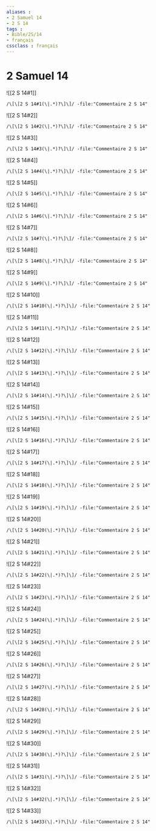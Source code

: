 ```yaml
---
aliases : 
- 2 Samuel 14
- 2 S 14
tags : 
- Bible/2S/14
- français
cssclass : français
---
```


# 2 Samuel 14

![[2 S 14#1]]

```query
/\[\[2 S 14#1(\|.*)?\]\]/ -file:"Commentaire 2 S 14"
```

![[2 S 14#2]]

```query
/\[\[2 S 14#2(\|.*)?\]\]/ -file:"Commentaire 2 S 14"
```

![[2 S 14#3]]

```query
/\[\[2 S 14#3(\|.*)?\]\]/ -file:"Commentaire 2 S 14"
```

![[2 S 14#4]]

```query
/\[\[2 S 14#4(\|.*)?\]\]/ -file:"Commentaire 2 S 14"
```

![[2 S 14#5]]

```query
/\[\[2 S 14#5(\|.*)?\]\]/ -file:"Commentaire 2 S 14"
```

![[2 S 14#6]]

```query
/\[\[2 S 14#6(\|.*)?\]\]/ -file:"Commentaire 2 S 14"
```

![[2 S 14#7]]

```query
/\[\[2 S 14#7(\|.*)?\]\]/ -file:"Commentaire 2 S 14"
```

![[2 S 14#8]]

```query
/\[\[2 S 14#8(\|.*)?\]\]/ -file:"Commentaire 2 S 14"
```

![[2 S 14#9]]

```query
/\[\[2 S 14#9(\|.*)?\]\]/ -file:"Commentaire 2 S 14"
```

![[2 S 14#10]]

```query
/\[\[2 S 14#10(\|.*)?\]\]/ -file:"Commentaire 2 S 14"
```

![[2 S 14#11]]

```query
/\[\[2 S 14#11(\|.*)?\]\]/ -file:"Commentaire 2 S 14"
```

![[2 S 14#12]]

```query
/\[\[2 S 14#12(\|.*)?\]\]/ -file:"Commentaire 2 S 14"
```

![[2 S 14#13]]

```query
/\[\[2 S 14#13(\|.*)?\]\]/ -file:"Commentaire 2 S 14"
```

![[2 S 14#14]]

```query
/\[\[2 S 14#14(\|.*)?\]\]/ -file:"Commentaire 2 S 14"
```

![[2 S 14#15]]

```query
/\[\[2 S 14#15(\|.*)?\]\]/ -file:"Commentaire 2 S 14"
```

![[2 S 14#16]]

```query
/\[\[2 S 14#16(\|.*)?\]\]/ -file:"Commentaire 2 S 14"
```

![[2 S 14#17]]

```query
/\[\[2 S 14#17(\|.*)?\]\]/ -file:"Commentaire 2 S 14"
```

![[2 S 14#18]]

```query
/\[\[2 S 14#18(\|.*)?\]\]/ -file:"Commentaire 2 S 14"
```

![[2 S 14#19]]

```query
/\[\[2 S 14#19(\|.*)?\]\]/ -file:"Commentaire 2 S 14"
```

![[2 S 14#20]]

```query
/\[\[2 S 14#20(\|.*)?\]\]/ -file:"Commentaire 2 S 14"
```

![[2 S 14#21]]

```query
/\[\[2 S 14#21(\|.*)?\]\]/ -file:"Commentaire 2 S 14"
```

![[2 S 14#22]]

```query
/\[\[2 S 14#22(\|.*)?\]\]/ -file:"Commentaire 2 S 14"
```

![[2 S 14#23]]

```query
/\[\[2 S 14#23(\|.*)?\]\]/ -file:"Commentaire 2 S 14"
```

![[2 S 14#24]]

```query
/\[\[2 S 14#24(\|.*)?\]\]/ -file:"Commentaire 2 S 14"
```

![[2 S 14#25]]

```query
/\[\[2 S 14#25(\|.*)?\]\]/ -file:"Commentaire 2 S 14"
```

![[2 S 14#26]]

```query
/\[\[2 S 14#26(\|.*)?\]\]/ -file:"Commentaire 2 S 14"
```

![[2 S 14#27]]

```query
/\[\[2 S 14#27(\|.*)?\]\]/ -file:"Commentaire 2 S 14"
```

![[2 S 14#28]]

```query
/\[\[2 S 14#28(\|.*)?\]\]/ -file:"Commentaire 2 S 14"
```

![[2 S 14#29]]

```query
/\[\[2 S 14#29(\|.*)?\]\]/ -file:"Commentaire 2 S 14"
```

![[2 S 14#30]]

```query
/\[\[2 S 14#30(\|.*)?\]\]/ -file:"Commentaire 2 S 14"
```

![[2 S 14#31]]

```query
/\[\[2 S 14#31(\|.*)?\]\]/ -file:"Commentaire 2 S 14"
```

![[2 S 14#32]]

```query
/\[\[2 S 14#32(\|.*)?\]\]/ -file:"Commentaire 2 S 14"
```

![[2 S 14#33]]

```query
/\[\[2 S 14#33(\|.*)?\]\]/ -file:"Commentaire 2 S 14"
```

